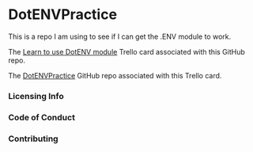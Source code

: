 # DotENVPractice
This is a repo I am using to see if I can get the .ENV module to work.

The [Learn to use DotENV module](https://trello.com/c/xjW2o0Aw/915-learn-to-use-dotenv-module) Trello card associated with this GitHub repo.

The [DotENVPractice](https://github.com/JamieBort/DotENVPractice) GitHub repo associated with this Trello card.

### Licensing Info

### Code of Conduct

### Contributing